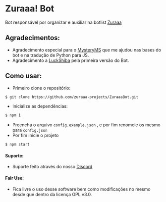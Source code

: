# Zuraaa! Bot

Bot responsável por organizar e auxiliar na botlist [Zuraaa](https://github.com/zuraaa-projects/Zuraaa.com)

## Agradecimentos:

- Agradecimento especial para o [MysteryMS](https://github.com/MysteryMS) que me ajudou nas bases do bot e na tradução de Python para JS.
- Agradecimento a [LuckShiba](https://github.com/LuckShiba) pela primeira versão do Bot.


## Como usar:

- Primeiro clone o repositório:
```sh
$ git clone https://github.com/zuraaa-projects/ZuraaaBot.git
```

- Inicialize as dependências: 
```sh
$ npm i
```

- Preencha o arquivo `config.example.json` , e por fim renomeie os mesmo para `config.json`
- Por fim inicie o projeto
```sh
$ npm start
```

#### Suporte:
- Suporte feito através do nosso [Discord](https://discord.gg/t5qzWQB)

#### Fair Use:
- Fica livre o uso desse software bem como modificações no mesmo desde que dentro da licença GPL v3.0.
